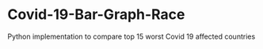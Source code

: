 # Covid-19-Bar-Graph-Race
Python implementation to compare top 15 worst Covid 19 affected countries
